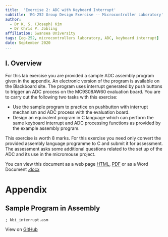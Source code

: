 ```yaml
---
title:  'Exercise 2: ADC with Keyboard Interrupt'
subtitle: 'EG-252 Group Design Exercise -- Microcontroller Laboratory'
author:
  - Dr K. S. (Joseph) Kim
  - Dr Chris P. Jobling
affiliation: Swansea University
tags: [eg-252, microcontrollers laboratory, ADC, keyboard interrupt]
date: September 2020
...
```


## I. Overview

For this lab exercise you are provided a sample ADC assembly program given in
the appendix. An electronic version of the program is available on the
Blackboard site. The program uses interrupt generated by push buttons to
trigger an ADC process on the MC9S08AW60 evaluation board. You are to carry out
the following two tasks with this exercise:

- Use the sample program to practice on pushbutton with interrupt mechanism and
ADC process with the evaluation board.
- Design an equivalent program in C language which can perform the same keyboard
interrupt and ADC processing functions as provided by the example assembly program.

This exercise is worth 8 marks. For this exercise you need only convert the provided assembly language programme to C
and submit it for assessment. The assessment asks some additional questions related to the set up of the ADC and its use in the micromouse project.

You can view this document as a web page [HTML](exercise2.html), [PDF](exercise2.pdf) or as a Word Document [.docx](exercise2.docx)


# Appendix
## Sample Program in Assembly

~~~~{include="kbi_adc.asm" #kbi_adc_asm .asm .numberLines}
; kbi_interrupt.asm
~~~~~~~~~~
View on [GitHub](https://github.com/cpjobling/EG-252-Resources/blob/master/Microcontroller-Interfacing/Exercises/Exercise2/kbi_adc.asm)
